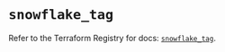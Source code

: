 # `snowflake_tag`

Refer to the Terraform Registry for docs: [`snowflake_tag`](https://registry.terraform.io/providers/snowflake-labs/snowflake/0.84.1/docs/resources/tag).
